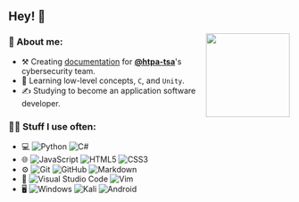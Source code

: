 <h2> Hey! 👋 </h2> 
<img height="150" align="right" src="https://github-readme-stats.vercel.app/api?username=jktrn&theme=github_dark&show_icons=true&custom_title=jason's statistics&hide=stars&count_private=true&include_all_commits=true" />

<h3>👤 About me:</h3>

- ⚒ Creating [documentation](https://github.com/htpa-tsa/cyber) for **[@htpa-tsa](https://github.com/htpa-tsa)**'s cybersecurity team.
- 🌱 Learning low-level concepts, `C`, and `Unity`.
- ✍️ Studying to become an application software developer.

<h3>👩‍💻 Stuff I use often:</h3>

- 💻
  ![Python](https://img.shields.io/badge/python-3670A0?style=flat&logo=python&logoColor=ffdd54)
	![C#](https://img.shields.io/badge/c%23-%23239120.svg?style=flat&logo=c-sharp&logoColor=white)
- 🌐
  ![JavaScript](https://img.shields.io/badge/javascript-%23323330.svg?style=flat&logo=javascript&logoColor=%23F7DF1E)
  ![HTML5](https://img.shields.io/badge/html5-%23E34F26.svg?style=flat&logo=html5&logoColor=white)
  ![CSS3](https://img.shields.io/badge/css3-%231572B6.svg?style=flat&logo=css3&logoColor=white)
- ⚙️
  ![Git](https://img.shields.io/badge/git-%23F05033.svg?style=flat&logo=git&logoColor=white)
  ![GitHub](https://img.shields.io/badge/github-%23121011.svg?style=flat&logo=github&logoColor=white)
  ![Markdown](https://img.shields.io/badge/markdown-%23000000.svg?style=flat&logo=markdown&logoColor=white)
- 🔧
  ![Visual Studio Code](https://img.shields.io/badge/visual%20studio%20code-0078d7.svg?style=flat&logo=visual-studio-code&logoColor=white)
  ![Vim](https://img.shields.io/badge/vim-%2311AB00.svg?style=flat&logo=vim&logoColor=white)
- 🖥
  ![Windows](https://img.shields.io/badge/windows-0078D6?style=flat&logo=windows&logoColor=white)
  ![Kali](https://img.shields.io/badge/kali-268BEE?style=flat&logo=kalilinux&logoColor=white)
  ![Android](https://img.shields.io/badge/android-3DDC84?style=flat&logo=android&logoColor=white)


